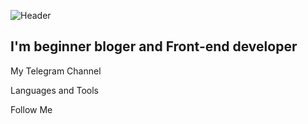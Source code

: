![Header](https://github.com/nelstan/Nelstan/blob/main/assets/40add08405dd875431b858f2a0419224.gif)

## I'm beginner bloger and Front-end developer

My Telegram Channel

Languages and Tools

Follow Me
